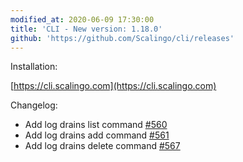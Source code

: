```yaml
---
modified_at: 2020-06-09 17:30:00
title: 'CLI - New version: 1.18.0'
github: 'https://github.com/Scalingo/cli/releases'
---
```


Installation:

[https://cli.scalingo.com](https://cli.scalingo.com)

Changelog:

* Add log drains list command [#560](https://github.com/Scalingo/cli/pull/560)
* Add log drains add command [#561](https://github.com/Scalingo/cli/pull/561)
* Add log drains delete command [#567](https://github.com/Scalingo/cli/pull/567)
